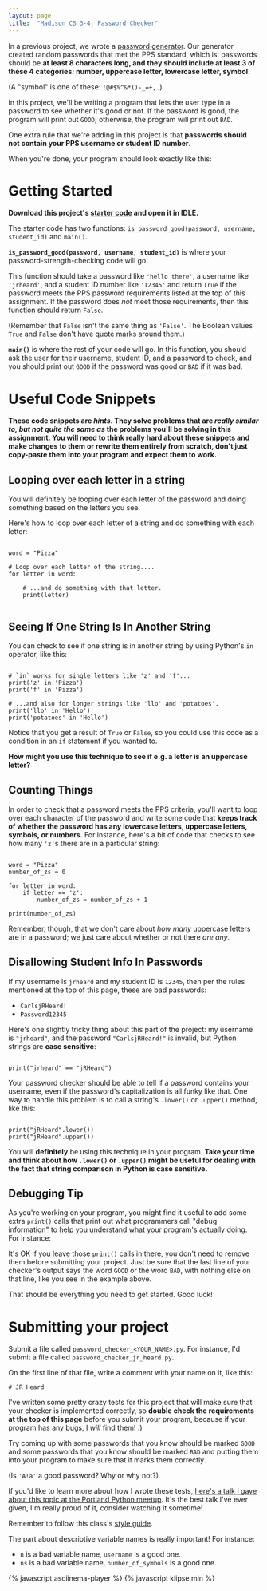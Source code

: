 ```yaml
---
layout: page
title:  "Madison CS 3-4: Password Checker"
---
```


In a previous project, we wrote a [password generator]({{site.baseurl}}/python/password-generator). Our generator created random passwords that met the PPS standard, which is: passwords should be **at least 8 characters long, and they should include at least 3 of these 4 categories: number, uppercase letter, lowercase letter, symbol.**

(A "symbol" is one of these: `!@#$%^&*()-_=+,.`)

In this project, we'll be writing a program that lets the user type in a password to see whether it's good or not. If the password is good, the program will print out `GOOD`; otherwise, the program will print out `BAD`.

One extra rule that we're adding in this project is that **passwords should not contain your PPS username or student ID number**.

When you're done, your program should look exactly like this:

<asciinema-player src="{{ site.baseurl }}/password_checker_cast.json?v=1" rows="12" cols="90" autoplay="true" loop="true"></asciinema-player>

Getting Started
===============

**Download this project's [starter code][starter-code] and open it in IDLE.**

The starter code has two functions: `is_password_good(password, username, student_id)` and `main()`.

**`is_password_good(password, username, student_id)`** is where your password-strength-checking code will go.

This function should take a password like `'hello there'`, a username like `'jrheard'`, and a student ID number like `'12345'` and return `True` if the password meets the PPS password requirements listed at the top of this assignment. If the password does _not_ meet those requirements, then this function should return `False`.

(Remember that `False` isn't the same thing as `'False'`. The Boolean values `True` and `False` don't have quote marks around them.)

**`main()`** is where the rest of your code will go. In this function, you should ask the user for their username, student ID, and a password to check, and you should print out `GOOD` if the password was good or `BAD` if it was bad.

Useful Code Snippets
====================

**These code snippets are _hints_. They solve problems that are _really similar to, but not quite the same as_ the problems you'll be solving in this assignment. You will need to think really hard about these snippets and make changes to them or rewrite them entirely from scratch, don't just copy-paste them into your program and expect them to work.**

Looping over each letter in a string
------------------------------------

You will definitely be looping over each letter of the password and doing something based on the letters you see.

Here's how to loop over each letter of a string and do something with each letter:
<pre><code class="py">
word = "Pizza"

# Loop over each letter of the string....
for letter in word:

	# ...and do something with that letter.
	print(letter)

</code></pre>

Seeing If One String Is In Another String
-----------------------------------------

You can check to see if one string is in another string by using Python's `in` operator, like this:

<pre><code class="py">
# `in` works for single letters like 'z' and 'f'...
print('z' in 'Pizza')
print('f' in 'Pizza')

# ...and also for longer strings like 'llo' and 'potatoes'.
print('llo' in 'Hello')
print('potatoes' in 'Hello')
</code></pre>

Notice that you get a result of `True` or `False`, so you could use this code as a condition in an `if` statement if you wanted to.

**How might you use this technique to see if e.g. a letter is an uppercase letter?**

Counting Things
---------------

In order to check that a password meets the PPS criteria, you'll want to loop over each character of the password and write some code that **keeps track of whether the password has any lowercase letters, uppercase letters, symbols, or numbers.** For instance, here's a bit of code that checks to see how many `'z'`s there are in a particular string:


<pre><code class="py">
word = "Pizza"
number_of_zs = 0

for letter in word:
    if letter == 'z':
	    number_of_zs = number_of_zs + 1

print(number_of_zs)
</code></pre>

Remember, though, that we don't care about *how many* uppercase letters are in a password; we just care about whether or not there *are any*.


Disallowing Student Info In Passwords
-------------------------------------

If my username is `jrheard` and my student ID is `12345`, then per the rules mentioned at the top of this page, these are bad passwords:

* `CarlsjRHeard!`
* `Password12345`

Here's one slightly tricky thing about this part of the project: my username is `"jrheard"`, and the password `"CarlsjRHeard!"` is invalid, but Python strings are **case sensitive**:

<pre><code class="py">
print("jrheard" == "jRHeard")
</code></pre>

Your password checker should be able to tell if a password contains your username, even if the password's capitalization is all funky like that. One way to handle this problem is to call a string's `.lower()` or `.upper()` method, like this:

<pre><code class="py">
print("jRHeard".lower())
print("jRHeard".upper())
</code></pre>

You will **definitely** be using this technique in your program. **Take your time and think about how `.lower()` or `.upper()` might be useful for dealing with the fact that string comparison in Python is case sensitive.**

Debugging Tip
-------------

As you're working on your program, you might find it useful to add some extra `print()` calls that print out what programmers call "debug information" to help you understand what your program's actually doing. For instance:

<asciinema-player src="{{ site.baseurl }}/password_checker_debug_cast.json?v=2" rows="18" cols="90" autoplay="true" loop="true"></asciinema-player>

It's OK if you leave those `print()` calls in there, you don't need to remove them before submitting your project. Just be sure that the last line of your checker's output says the word `GOOD` or the word `BAD`, with nothing else on that line, like you see in the example above.

That should be everything you need to get started. Good luck!

Submitting your project
=======================

Submit a file called `password_checker_<YOUR_NAME>.py`. For instance, I'd submit a file called `password_checker_jr_heard.py`.

On the first line of that file, write a comment with your name on it, like this:

```
# JR Heard
```

I've written some pretty crazy tests for this project that will make sure that your checker is implemented correctly, so **double check the requirements at the top of this page** before you submit your program, because if your program has any bugs, I _will_ find them! :)

Try coming up with some passwords that you know should be marked `GOOD` and some passwords that you know should be marked `BAD` and putting them into your program to make sure that it marks them correctly.

(Is `'A!a'` a good password? Why or why not?)

If you'd like to learn more about how I wrote these tests, [here's a talk I gave about this topic at the Portland Python meetup](https://www.youtube.com/watch?v=AqWFaDJYhIA). It's the best talk I've ever given, I'm really proud of it, consider watching it sometime!

Remember to follow this class's [style guide](https://docs.google.com/document/d/1UbyhIkxOdhpf-MGna_5dwh0yHXe02HTZ69CfEuYv76Y/edit).

The part about descriptive variable names is really important! For instance:

* `n` is a bad variable name, `username` is a good one.
* `ns` is a bad variable name, `number_of_symbols` is a good one.


[starter-code]: {{site.baseurl}}/python/password_checker_starter_code.py

<script>
window.klipse_settings = {
	selector_eval_python_client: '.py',
	codemirror_options_in: {
		theme: "friendship-bracelet"
	},
	codemirror_options_out: {
		theme: "friendship-bracelet"
	}
};

</script>
{% javascript asciinema-player %}
{% javascript klipse.min %}

